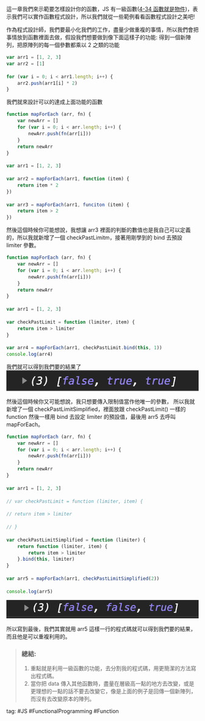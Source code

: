這一章我們來示範要怎樣設計你的函數，JS 有一級函數([4-34 函數就是物件](4-34%20函數就是物件.md))，表示我們可以實作函數程式設計，所以我們就從一些範例看看函數程式設計之美吧!

作為程式設計師，我們要最小化我們的工作，盡量少做重複的事情，所以我們會把事情放到函數裡面去做，假設我們想要做到像下面這樣子的功能: 得到一個新陣列，把原陣列的每一個參數都乘以 2 之類的功能
```js
var arr1 = [1, 2, 3]
var arr2 = [1]

for (var i = 0; i < arr1.length; i++) {
	arr2.push(arr1[i] * 2)
}
```
我們就來設計可以的達成上面功能的函數
```js
function mapForEach (arr, fn) {
	var newArr = []
	for (var i = 0; i < arr.length; i++) {
		newArr.push(fn(arr[i]))
	}
	return newArr
}

var arr1 = [1, 2, 3]

var arr2 = mapForEach(arr1, function (item) {
	return item * 2
})

var arr3 = mapForEach(arr1, funciton (item) {
	return item > 2
})
```
然後這個時候你可能想說，我想讓 arr3 裡面的判斷的數值也是我自己可以定義的，所以我就新增了一個 checkPastLimitm，接著用剛學到的 bind 去預設 limiter 參數。
```js
function mapForEach (arr, fn) {
	var newArr = []
	for (var i = 0; i < arr.length; i++) {
		newArr.push(fn(arr[i]))
	}
	return newArr
}

var arr1 = [1, 2, 3]

var checkPastLimit = function (limiter, item) {
	return item > limiter
}

var arr4 = mapForEach(arr1, checkPastLimit.bind(this, 1))
console.log(arr4)
```
我們就可以得到我們要的結果了    
![](./photo/Pasted%20image%2020221102181353.png)

然後這個時候你又可能想說，我只想要傳入限制值當作他唯一的參數， 所以我就新增了一個 checkPastLimitSimplified，裡面放跟 checkPastLimit() 一樣的 function 然後一樣用 bind 去設定 limiter 的預設值，最後用 arr5 去呼叫 mapForEach。
```js
function mapForEach (arr, fn) {
	var newArr = []
	for (var i = 0; i < arr.length; i++) {
		newArr.push(fn(arr[i]))
	}
	return newArr
}

var arr1 = [1, 2, 3]

// var checkPastLimit = function (limiter, item) {

// return item > limiter

// }

var checkPastLimitSimplified = function (limiter) {
	return function (limiter, item) {
		return item > limiter
	}.bind(this, limiter)
}

var arr5 = mapForEach(arr1, checkPastLimitSimplified(2))

console.log(arr5)
```    
![](./photo/Pasted%20image%2020221102181545.png)

所以寫到最後，我們其實就用 arr5 這樣一行的程式碼就可以得到我們要的結果，而且他是可以重複利用的。

> ### 總結:
> 1.  重點就是利用一級函數的功能，去分割我的程式碼，用更簡潔的方法寫出程式碼。
> 2.  當你把 data 傳入其他函數時，盡量在層級高一點的地方去改變，或是更理想的一點的話不要去改變它，像是上面的例子是回傳一個新陣列，而沒有去改變原本的陣列。

tag: #JS #FunctionalProgramming #Function